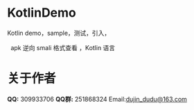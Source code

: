 # KotlinDemo
Kotlin  demo，sample，测试，引入，

 
apk 逆向 smali 格式查看 ，Kotlin 语言





关于作者
==

**QQ:** 309933706
**QQ群:** 251868324
Email:dujin_dudu@163.com

